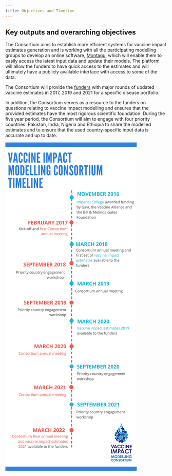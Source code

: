 ```yaml
---
title: Objectives and Timeline
---
```


## Key outputs and overarching objectives

The Consortium aims to establish more efficient systems for vaccine impact estimates generation and is working with all the participating modelling groups to develop an online software, [Montagu](https://montagu.vaccineimpact.org/), which will enable them to easily access the latest input data and update their models. The platform will allow the funders to have quick access to the estimates and will ultimately have a publicly available interface with access to some of the data.  

The Consortium will provide the [funders](/partners/#funders) with major rounds of updated vaccine estimates in 2017, 2019 and 2021 for a specific disease portfolio.   

In addition, the Consortium serves as a resource to the funders on questions relating to vaccine impact modelling and ensures that the provided estimates have the most rigorous scientific foundation. During the five year period, the Consortium will aim to engage with four priority countries: Pakistan, India, Nigeria and Ethiopia to share the modelled estimates and to ensure that the used country-specific input data is accurate and up to date.   
   
     

[![](/img/VIMC_timeline_infographic7.png)](/img/VIMC_timeline_infographic7.png)   



